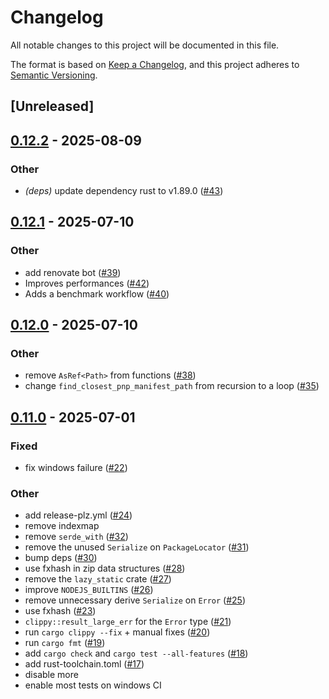 # Changelog

All notable changes to this project will be documented in this file.

The format is based on [Keep a Changelog](https://keepachangelog.com/en/1.0.0/),
and this project adheres to [Semantic Versioning](https://semver.org/spec/v2.0.0.html).

## [Unreleased]

## [0.12.2](https://github.com/BasixKOR/pnp-rust/compare/v0.12.1...v0.12.2) - 2025-08-09

### Other

- *(deps)* update dependency rust to v1.89.0 ([#43](https://github.com/BasixKOR/pnp-rust/pull/43))

## [0.12.1](https://github.com/yarnpkg/pnp-rs/compare/v0.12.0...v0.12.1) - 2025-07-10

### Other

- add renovate bot ([#39](https://github.com/yarnpkg/pnp-rs/pull/39))
- Improves performances ([#42](https://github.com/yarnpkg/pnp-rs/pull/42))
- Adds a benchmark workflow ([#40](https://github.com/yarnpkg/pnp-rs/pull/40))

## [0.12.0](https://github.com/yarnpkg/pnp-rs/compare/v0.11.0...v0.12.0) - 2025-07-10

### Other

- remove `AsRef<Path>` from functions ([#38](https://github.com/yarnpkg/pnp-rs/pull/38))
- change `find_closest_pnp_manifest_path` from recursion to a loop ([#35](https://github.com/yarnpkg/pnp-rs/pull/35))

## [0.11.0](https://github.com/yarnpkg/pnp-rs/compare/v0.10.0...v0.11.0) - 2025-07-01

### Fixed

- fix windows failure ([#22](https://github.com/yarnpkg/pnp-rs/pull/22))

### Other

- add release-plz.yml ([#24](https://github.com/yarnpkg/pnp-rs/pull/24))
- remove indexmap
- remove `serde_with` ([#32](https://github.com/yarnpkg/pnp-rs/pull/32))
- remove the unused `Serialize` on `PackageLocator` ([#31](https://github.com/yarnpkg/pnp-rs/pull/31))
- bump deps ([#30](https://github.com/yarnpkg/pnp-rs/pull/30))
- use fxhash in zip data structures ([#28](https://github.com/yarnpkg/pnp-rs/pull/28))
- remove the `lazy_static` crate ([#27](https://github.com/yarnpkg/pnp-rs/pull/27))
- improve `NODEJS_BUILTINS` ([#26](https://github.com/yarnpkg/pnp-rs/pull/26))
- remove unnecessary derive `Serialize` on `Error` ([#25](https://github.com/yarnpkg/pnp-rs/pull/25))
- use fxhash ([#23](https://github.com/yarnpkg/pnp-rs/pull/23))
- `clippy::result_large_err` for the `Error` type ([#21](https://github.com/yarnpkg/pnp-rs/pull/21))
- run `cargo clippy --fix` + manual fixes ([#20](https://github.com/yarnpkg/pnp-rs/pull/20))
- run `cargo fmt` ([#19](https://github.com/yarnpkg/pnp-rs/pull/19))
- add `cargo check` and `cargo test --all-features` ([#18](https://github.com/yarnpkg/pnp-rs/pull/18))
- add rust-toolchain.toml ([#17](https://github.com/yarnpkg/pnp-rs/pull/17))
- disable more
- enable most tests on windows CI
